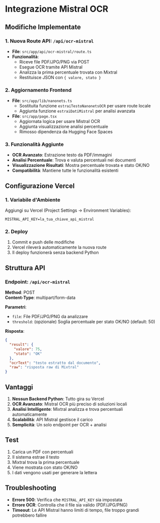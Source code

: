 # Integrazione Mistral OCR

## Modifiche Implementate

### 1. Nuova Route API: `/api/ocr-mistral`
- **File**: `src/app/api/ocr-mistral/route.ts`
- **Funzionalità**: 
  - Riceve file PDF/JPG/PNG via POST
  - Esegue OCR tramite API Mistral
  - Analizza la prima percentuale trovata con Mixtral
  - Restituisce JSON con `{ valore, stato }`

### 2. Aggiornamento Frontend
- **File**: `src/app/lib/nanonets.ts`
  - Sostituita funzione `estraiTestoNanonetsOCR` per usare route locale
  - Aggiunta funzione `estraiDatiMistral` per analisi avanzata
- **File**: `src/app/page.tsx`
  - Aggiornata logica per usare Mistral OCR
  - Aggiunta visualizzazione analisi percentuale
  - Rimosso dipendenza da Hugging Face Spaces

### 3. Funzionalità Aggiunte
- **OCR Avanzato**: Estrazione testo da PDF/immagini
- **Analisi Percentuale**: Trova e valuta percentuali nei documenti
- **Visualizzazione Risultati**: Mostra percentuale trovata e stato OK/NO
- **Compatibilità**: Mantiene tutte le funzionalità esistenti

## Configurazione Vercel

### 1. Variabile d'Ambiente
Aggiungi su Vercel (Project Settings → Environment Variables):
```
MISTRAL_API_KEY=la_tua_chiave_api_mistral
```

### 2. Deploy
1. Commit e push delle modifiche
2. Vercel rileverà automaticamente la nuova route
3. Il deploy funzionerà senza backend Python

## Struttura API

### Endpoint: `/api/ocr-mistral`
**Method**: POST  
**Content-Type**: multipart/form-data

**Parametri**:
- `file`: File PDF/JPG/PNG da analizzare
- `threshold`: (opzionale) Soglia percentuale per stato OK/NO (default: 50)

**Risposta**:
```json
{
  "result": {
    "valore": 75,
    "stato": "OK"
  },
  "ocrText": "testo estratto dal documento",
  "raw": "risposta raw di Mixtral"
}
```

## Vantaggi

1. **Nessun Backend Python**: Tutto gira su Vercel
2. **OCR Avanzato**: Mistral OCR più preciso di soluzioni locali
3. **Analisi Intelligente**: Mixtral analizza e trova percentuali automaticamente
4. **Scalabilità**: API Mistral gestisce il carico
5. **Semplicità**: Un solo endpoint per OCR + analisi

## Test

1. Carica un PDF con percentuali
2. Il sistema estrae il testo
3. Mixtral trova la prima percentuale
4. Viene mostrata con stato OK/NO
5. I dati vengono usati per generare la lettera

## Troubleshooting

- **Errore 500**: Verifica che `MISTRAL_API_KEY` sia impostata
- **Errore OCR**: Controlla che il file sia valido (PDF/JPG/PNG)
- **Timeout**: Le API Mistral hanno limiti di tempo, file troppo grandi potrebbero fallire 